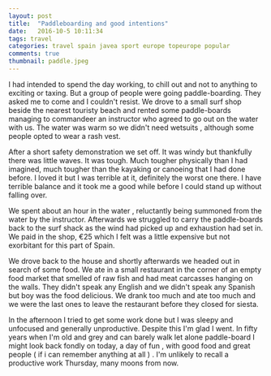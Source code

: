 ```yaml
---
layout: post
title:  "Paddleboarding and good intentions"
date:   2016-10-5 10:11:34
tags: travel
categories: travel spain javea sport europe topeurope popular
comments: true
thumbnail: paddle.jpeg
---
```



I had intended to spend the day working, to chill out and not to anything to exciting or taxing. But a group of people were going paddle-boarding. They asked me to come and I couldn't resist. We drove to a small surf shop beside the nearest touristy beach and rented some paddle-boards managing to commandeer an instructor who agreed to go out on the water with us. The water was warm so we didn't need wetsuits , although some people opted to wear a rash vest.

After a short safety demonstration we set off. It was windy but thankfully there was little waves. It was tough. Much tougher physically than I had imagined, much tougher than the kayaking or canoeing that I had done before. I loved it but I was terrible at it, definitely the worst one there. I have terrible balance and it took me a good while before I could stand up without falling over.

We spent about an hour in the water , reluctantly being summoned from the water by the instructor. Afterwards we struggled to carry the paddle-boards back to the surf shack as the wind had picked up and exhaustion had set in. We paid in the shop, €25 which I felt was a little expensive but not exorbitant for this part of Spain.

We drove back to the house and shortly afterwards we headed out in search of some food. We ate in a small restaurant in the corner of an empty food market that smelled of raw fish and had meat carcasses hanging on the walls. They didn't speak any English and we didn't speak any Spanish but boy was the food delicious. We drank too much and ate too much and we were the last ones to leave the restaurant before they closed for siesta.

In the afternoon I tried to get some work done but I was sleepy and unfocused and generally unproductive. Despite this I'm glad I went. In fifty years when I'm old and grey and can barely walk let alone paddle-board I might look back fondly on today, a day of fun , with good food and great people ( if i can remember anything at all ) . I'm unlikely to recall a productive work Thursday, many moons from now.